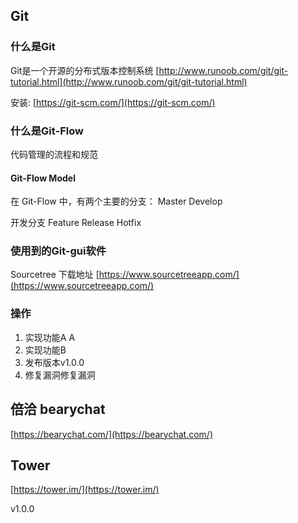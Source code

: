 ## Git
### 什么是Git
Git是一个开源的分布式版本控制系统
[http://www.runoob.com/git/git-tutorial.html](http://www.runoob.com/git/git-tutorial.html)

安装: [https://git-scm.com/](https://git-scm.com/)
### 什么是Git-Flow
代码管理的流程和规范

#### Git-Flow Model
在 Git-Flow 中，有两个主要的分支：
Master
Develop

开发分支
Feature
Release
Hotfix

### 使用到的Git-gui软件
Sourcetree 下载地址 [https://www.sourcetreeapp.com/](https://www.sourcetreeapp.com/)

### 操作
1. 实现功能A A
2. 实现功能B
3. 发布版本v1.0.0
4. 修复漏洞修复漏洞

## 倍洽 bearychat
[https://bearychat.com/](https://bearychat.com/)

## Tower
[https://tower.im/](https://tower.im/)

v1.0.0
